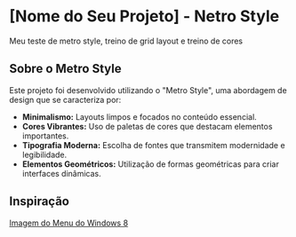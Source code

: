 # [Nome do Seu Projeto] - Netro Style

Meu teste de metro style, treino de grid layout e treino de cores

## Sobre o Metro Style

Este projeto foi desenvolvido utilizando o "Metro Style", uma abordagem de design que se caracteriza por:

* **Minimalismo:** Layouts limpos e focados no conteúdo essencial.
* **Cores Vibrantes:** Uso de paletas de cores que destacam elementos importantes.
* **Tipografia Moderna:** Escolha de fontes que transmitem modernidade e legibilidade.
* **Elementos Geométricos:** Utilização de formas geométricas para criar interfaces dinâmicas.

## Inspiração

[Imagem do Menu do Windows 8](https://i.ytimg.com/vi/xyO1t2oVxHo/maxresdefault.jpg)